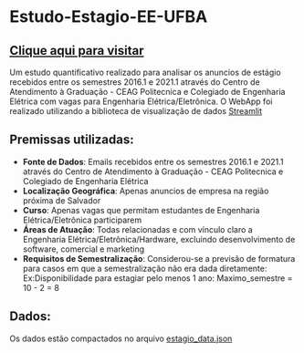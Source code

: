 # Estudo-Estagio-EE-UFBA

<h2><a href="https://b-rbmp.github.io/">Clique aqui para visitar</a></h2>

<p>
  Um estudo quantificativo realizado para analisar os anuncios de estágio recebidos entre os semestres 2016.1 e 2021.1 
  através do Centro de Atendimento à Graduação - CEAG Politecnica e Colegiado de Engenharia Elétrica com 
  vagas para Engenharia Elétrica/Eletrônica. O WebApp foi realizado utilizando a biblioteca de visualização de dados <a href="https://streamlit.io/">Streamlit</a>
</p>

<h2>
  Premissas utilizadas:
</h2>

<ul>
  <li><b>Fonte de Dados</b>: Emails recebidos entre os semestres 2016.1 e 2021.1 através do Centro de Atendimento à Graduação - CEAG Politecnica e Colegiado de Engenharia Elétrica </li>
  <li><b>Localização Geográfica</b>: Apenas anuncios de empresa na região próxima de Salvador</li>
  <li><b>Curso</b>: Apenas vagas que permitam estudantes de Engenharia Elétrica/Eletrônica participarem</li>
  <li><b>Áreas de Atuação</b>: Todas relacionadas e com vínculo claro a Engenharia Elétrica/Eletrônica/Hardware, excluindo desenvolvimento de software, comercial e marketing</li>
  <li><b>Requisitos de Semestralização</b>: Considerou-se a previsão de formatura para casos em que a semestralização não era dada diretamente: Ex:Disponibilidade para estagiar pelo menos 1 ano: Maximo_semestre = 10 - 2 = 8 </li>
</ul>

<h2>
  Dados:
</h2>

<p>Os dados estão compactados no arquivo <a href="https://github.com/b-rbmp/Estudo-Estagio-EE-UFBA/blob/main/estagio_data.json">estagio_data.json</a>
